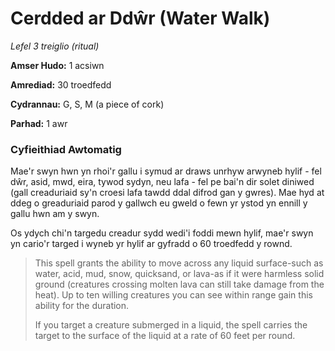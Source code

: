 # Cerdded ar Ddŵr (Water Walk)

*Lefel 3 treiglio (ritual)*

**Amser Hudo:** 1 acsiwn

**Amrediad:** 30 troedfedd

**Cydrannau:** G, S, M (a piece of cork)

**Parhad:** 1 awr

### Cyfieithiad Awtomatig

Mae'r swyn hwn yn rhoi'r gallu i symud ar draws unrhyw arwyneb hylif - fel dŵr, asid, mwd, eira, tywod sydyn, neu lafa - fel pe bai'n dir solet diniwed (gall creaduriaid sy'n croesi lafa tawdd ddal difrod gan y gwres). Mae hyd at ddeg o greaduriaid parod y gallwch eu gweld o fewn yr ystod yn ennill y gallu hwn am y swyn.

Os ydych chi'n targedu creadur sydd wedi'i foddi mewn hylif, mae'r swyn yn cario'r targed i wyneb yr hylif ar gyfradd o 60 troedfedd y rownd.

>  This spell grants the ability to move across any liquid surface-such as water, acid, mud, snow, quicksand, or lava-as if it were harmless solid ground (creatures crossing molten lava can still take damage from the heat). Up to ten willing creatures you can see within range gain this ability for the duration.
>  
>  If you target a creature submerged in a liquid, the spell carries the target to the surface of the liquid at a rate of 60 feet per round.